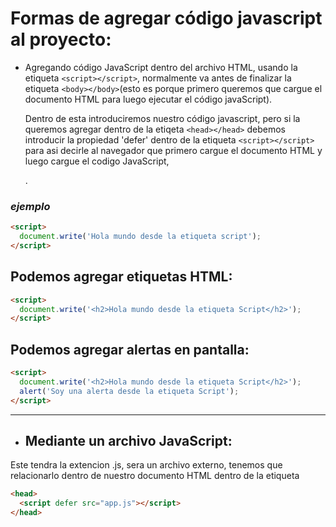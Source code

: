 # Formas de agregar código javascript al proyecto:

- Agregando código JavaScript dentro del archivo HTML, usando la etiqueta
  `<script></script>`, normalmente va antes de finalizar la etiqueta
  `<body></body>`(esto es porque primero queremos que cargue el documento HTML
  para luego ejecutar el código javaScript).

  Dentro de esta introduciremos nuestro código javascript, pero si la queremos
  agregar dentro de la etiqeta `<head></head>` debemos introducir la propiedad
  'defer' dentro de la etiqueta `<script></script>` para asi decirle al
  navegador que primero cargue el documento HTML y luego cargue el codigo
  JavaScript,
  <script defer></script>.

### _ejemplo_

```html
<script>
  document.write('Hola mundo desde la etiqueta script');
</script>
```

## Podemos agregar etiquetas HTML:

```html
<script>
  document.write('<h2>Hola mundo desde la etiqueta Script</h2>');
</script>
```

## Podemos agregar alertas en pantalla:

```html
<script>
  document.write('<h2>Hola mundo desde la etiqueta Script</h2>');
  alert('Soy una alerta desde la etiqueta Script');
</script>
```

---

- ## Mediante un archivo JavaScript:

Este tendra la extencion .js, sera un archivo externo, tenemos que relacionarlo
dentro de nuestro documento HTML dentro de la etiqueta

```html
<head>
  <script defer src="app.js"></script>
</head>
```
